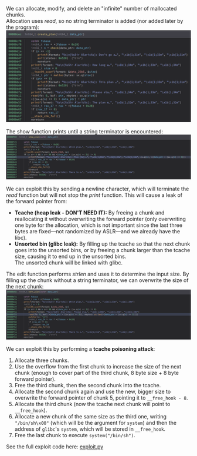 We can allocate, modify, and delete an "infinite" number of mallocated chunks.  
Allocation uses *read*, so no string terminator is added (nor added later by the program):  
![alt text](img/image.png)

The show function prints until a string terminator is encountered:  
![alt text](img/image2.png)

We can exploit this by sending a newline character, which will terminate the *read* function but will not stop the *print* function. This will cause a leak of the forward pointer from:  

- **Tcache (heap leak - DON'T NEED IT):** By freeing a chunk and reallocating it without overwriting the forward pointer (only overwriting one byte for the allocation, which is not important since the last three bytes are fixed—not randomized by ASLR—and we already have the libc).  
- **Unsorted bin (glibc leak):** By filling up the tcache so that the next chunk goes into the unsorted bins, or by freeing a chunk larger than the tcache size, causing it to end up in the unsorted bins.  
  The unsorted chunk will be linked with glibc.  

The edit function performs *strlen* and uses it to determine the input size. By filling up the chunk without a string terminator, we can overwrite the size of the next chunk:  
![](img/image3.png)

We can exploit this by performing a **tcache poisoning attack**:  

1. Allocate three chunks.  
2. Use the overflow from the first chunk to increase the size of the next chunk (enough to cover part of the third chunk, 8 byte size + 8 byte forward pointer).  
3. Free the third chunk, then the second chunk into the tcache.  
4. Allocate the second chunk again and use the new, bigger size to overwrite the forward pointer of chunk 5, pointing it to `__free_hook - 8`.  
5. Allocate the third chunk (now the tcache next chunk will point to `__free_hook`).  
6. Allocate a new chunk of the same size as the third one, writing `"/bin/sh\x00"` (which will be the argument for `system`) and then the address of `glibc`'s `system`, which will be stored in `__free_hook`.  
7. Free the last chunk to execute `system("/bin/sh")`.  

See the full exploit code here: [exploit.py](./exploit.py)
